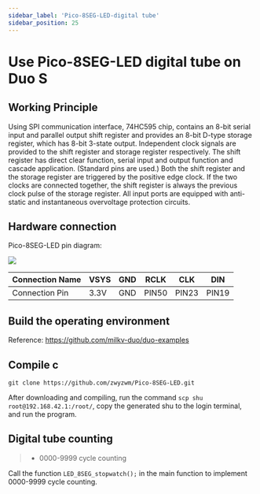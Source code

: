 ```yaml
---
sidebar_label: 'Pico-8SEG-LED-digital tube'
sidebar_position: 25
---
```


# Use Pico-8SEG-LED digital tube on Duo S

## Working Principle

Using SPI communication interface, 74HC595 chip, contains an 8-bit serial input and parallel output shift register and provides an 8-bit D-type storage register, which has 8-bit 3-state output. Independent clock signals are provided to the shift register and storage register respectively. The shift register has direct clear function, serial input and output function and cascade application. (Standard pins are used.) Both the shift register and the storage register are triggered by the positive edge clock. If the two clocks are connected together, the shift register is always the previous clock pulse of the storage register. All input ports are equipped with anti-static and instantaneous overvoltage protection circuits.

## Hardware connection

Pico-8SEG-LED pin diagram:

<Image src='/static/docs/duo/duos/Accessories/Pico-8SEG-LED.webp' maxWidth='50%' align='center' />

| Connection Name | VSYS | GND | RCLK | CLK  | DIN  |
|----------|------|-----|------|------|------|
|  Connection Pin | 3.3V | GND | PIN50| PIN23| PIN19|

## Build the operating environment

Reference: https://github.com/milkv-duo/duo-examples

## Compile c

```
git clone https://github.com/zwyzwm/Pico-8SEG-LED.git
```
After downloading and compiling, run the command `scp shu root@192.168.42.1:/root/`, copy the generated shu to the login terminal, and run the program.

## Digital tube counting

> - 0000-9999 cycle counting

Call the function `LED_8SEG_stopwatch();` in the main function to implement 0000-9999 cycle counting.